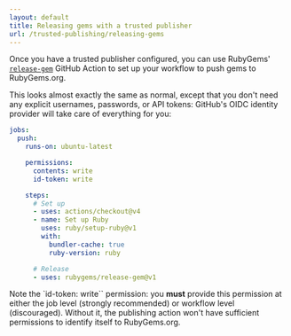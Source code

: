 ```yaml
---
layout: default
title: Releasing gems with a trusted publisher
url: /trusted-publishing/releasing-gems
---
```


Once you have a trusted publisher configured, you can use RubyGems' [`release-gem`](https://github.com/rubygems/release-gem) GitHub Action to set up your workflow to push gems to RubyGems.org.

This looks almost exactly the same as normal, except that you don't need any explicit usernames, passwords, or API tokens: GitHub's OIDC identity provider will take care of everything for you:

```yaml
jobs:
  push:
    runs-on: ubuntu-latest

    permissions:
      contents: write
      id-token: write

    steps:
      # Set up
      - uses: actions/checkout@v4
      - name: Set up Ruby
        uses: ruby/setup-ruby@v1
        with:
          bundler-cache: true
          ruby-version: ruby

      # Release
      - uses: rubygems/release-gem@v1
```

Note the `id-token: write`` permission: you **must** provide this permission at either the job level (strongly recommended) or workflow level (discouraged). Without it, the publishing action won't have sufficient permissions to identify itself to RubyGems.org.
